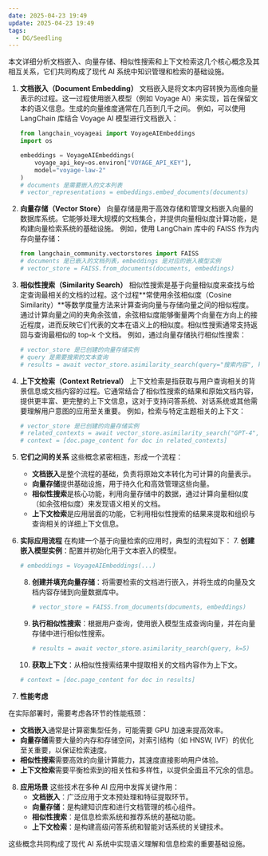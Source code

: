 ```yaml
---
date: 2025-04-23 19:49
update: 2025-04-23 19:49
tags:
  - DG/Seedling
---
```


本文详细分析文档嵌入、向量存储、相似性搜索和上下文检索这几个核心概念及其相互关系，它们共同构成了现代 AI 系统中知识管理和检索的基础设施。

1. **文档嵌入（Document Embedding）**
   文档嵌入是将文本内容转换为高维向量表示的过程。这一过程使用嵌入模型（例如 Voyage AI）来实现，旨在保留文本的语义信息。生成的向量维度通常在几百到几千之间。
   例如，可以使用 LangChain 库结合 Voyage AI 模型进行文档嵌入：
   ```python
   from langchain_voyageai import VoyageAIEmbeddings
   import os

   embeddings = VoyageAIEmbeddings(
       voyage_api_key=os.environ["VOYAGE_API_KEY"],
       model="voyage-law-2"
   )
   # documents 是需要嵌入的文本列表
   # vector_representations = embeddings.embed_documents(documents)
   ```

2. **向量存储（Vector Store）**
   向量存储是用于高效存储和管理文档嵌入向量的数据库系统。它能够处理大规模的文档集合，并提供向量相似度计算功能，是构建向量检索系统的基础设施。
   例如，使用 LangChain 库中的 FAISS 作为内存向量存储：
   ```python
   from langchain_community.vectorstores import FAISS
   # documents 是已嵌入的文档列表，embeddings 是对应的嵌入模型实例
   # vector_store = FAISS.from_documents(documents, embeddings)
   ```

3. **相似性搜索（Similarity Search）**
   相似性搜索是基于向量相似度来查找与给定查询最相关的文档的过程。这个过程**常使用余弦相似度（Cosine Similarity）**等数学度量方法来计算查询向量与存储向量之间的相似程度。通过计算向量之间的夹角余弦值，余弦相似度能够衡量两个向量在方向上的接近程度，进而反映它们代表的文本在语义上的相似度。相似性搜索通常支持返回与查询最相似的 top-k 个文档。
   例如，通过向量存储执行相似性搜索：
   ```python
   # vector_store 是已创建的向量存储实例
   # query 是需要搜索的文本查询
   # results = await vector_store.asimilarity_search(query="搜索内容", k=5)
   ```

4. **上下文检索（Context Retrieval）**
   上下文检索是指获取与用户查询相关的背景信息或文档内容的过程。它通常结合了相似性搜索的结果和原始文档内容，提供更丰富、更完整的上下文信息，这对于支持问答系统、对话系统或其他需要理解用户意图的应用至关重要。
   例如，检索与特定主题相关的上下文：
   ```python
   # vector_store 是已创建的向量存储实例
   # related_contexts = await vector_store.asimilarity_search("GPT-4", k=2)
   # context = [doc.page_content for doc in related_contexts]
   ```

5. **它们之间的关系**
   这些概念紧密相连，形成一个流程：
   - **文档嵌入**是整个流程的基础，负责将原始文本转化为可计算的向量表示。
   - **向量存储**提供基础设施，用于持久化和高效管理这些向量。
   - **相似性搜索**是核心功能，利用向量存储中的数据，通过计算向量相似度（如余弦相似度）来发现语义相关的文档。
   - **上下文检索**是应用层面的功能，它利用相似性搜索的结果来提取和组织与查询相关的详细上下文信息。

6. **实际应用流程**
   在构建一个基于向量检索的应用时，典型的流程如下：
   7. **创建嵌入模型实例**：配置并初始化用于文本嵌入的模型。
   ```python
   # embeddings = VoyageAIEmbeddings(...)
   ```
   8. **创建并填充向量存储**：将需要检索的文档进行嵌入，并将生成的向量及文档内容存储到向量数据库中。
      ```python
      # vector_store = FAISS.from_documents(documents, embeddings)
      ```
   9. **执行相似性搜索**：根据用户查询，使用嵌入模型生成查询向量，并在向量存储中进行相似性搜索。
      ```python
      # results = await vector_store.asimilarity_search(query, k=5)
      ```
   10. **获取上下文**：从相似性搜索结果中提取相关的文档内容作为上下文。
   ```python
   # context = [doc.page_content for doc in results]
   ```

11. **性能考虑**

在实际部署时，需要考虑各环节的性能瓶颈：

- **文档嵌入**通常是计算密集型任务，可能需要 GPU 加速来提高效率。
- **向量存储**需要大量的内存和存储空间，对索引结构（如 HNSW, IVF）的优化至关重要，以保证检索速度。
- **相似性搜索**需要高效的向量计算能力，其速度直接影响用户体验。
- **上下文检索**需要平衡检索到的相关性和多样性，以提供全面且不冗余的信息。

8. **应用场景**
   这些技术在多种 AI 应用中发挥关键作用：
   - **文档嵌入**：广泛应用于文本预处理和特征提取环节。
   - **向量存储**：是构建知识库和进行文档管理的核心组件。
   - **相似性搜索**：是信息检索系统和推荐系统的基础功能。
   - **上下文检索**：是构建高级问答系统和智能对话系统的关键技术。

这些概念共同构成了现代 AI 系统中实现语义理解和信息检索的重要基础设施。
